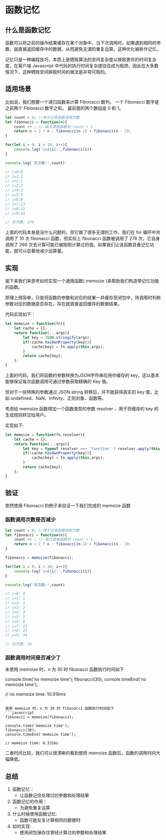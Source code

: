 # 函数记忆

## 什么是函数记忆

函数可以将之前的操作结果缓存在某个对象中，当下次调用时，如果遇到相同的参数，就直接返回缓存中的数据，从而避免无谓的重复运算。这种优化被称作记忆。

记忆只是一种编程技巧，本质上是牺牲算法的空间复杂度以换取更优的时间复杂度，在客户端 Javascript 中代码的执行时间复杂度往往成为瓶颈，因此在大多数情况下，这种牺牲空间换取时间的做法是非常可取的。


## 适用场景

比如说，我们想要一个递归函数来计算 Fibonacci 数列。
一个 Fibonacci 数字是之前两个 Fibonacci 数字之和。
最前面的两个数组是 0 和 1。

```javascript
let count = 0; //用于记录函数调用次数
let fibonacci = function(n){
    count ++ ; // 每次调用函数将 count + 1
    return n < 2 ? n : fibonacci(n-1) + fibonacci(n - 2);
}

for(let i = 0; i < 10; i++){
    console.log(`i=${i}:`,fibonacci(i))
}

console.log('总次数:',count)

// i=0:0
// i=1:1
// i=2:1
// i=3:2
// i=4:3
// i=5:5
// i=6:8
// i=7:13
// i=8:21
// i=9:34

// 总次数: 276
```

上面的代码本身是没什么问题的，但它做了很多无谓的工作。我们在 for 循环中共调用了 10 次 fibonacci 函数，但实际上 fibonacci 函数被调用了 276 次，它自身调用了 266 次去计算可能已被刚刚计算过的值。如果我们让该函数具备记忆功能，就可以显著地减少运算量。


## 实现

接下来我们来思考如何实现一个通用函数( memoize )来帮助我们构造带记忆功能的函数。

原理上很简单，只是将函数的参数和对应的结果一并缓存至闭包中，待调用时判断参数对应的数据是否存在，存在就直接返回缓存的数据结果。

代码实现如下：

```javascript
let memoize = function(fn){
    let cache = {};
    return function(...args){
        let key = JSON.stringify(args);
        if(!cache.hasOwnProperty(key)){
            cache[key] = fn.apply(this,args);
        }
        return cache[key];
    };
}
```

上面的代码，我们将函数的参数转换为JSON字符串后用作缓存的 key，这以基本能够保证每次函数调用可通过参数获取精确的 Key 值。

但对于一些特殊的参数通过 JSON.string 转换后，并不能获得真实的 key 值，比如 undefined、NaN、Infinity、正则对象、函数等。

考虑给 memoize 函数增加一个函数类型的参数 resolver ，用于将缓存的 key 的生成规则转交给用户。

实现如下:

```javascript
let memoize = function(fn,resolver){
    let cache = {};
    return function(...args){
        let key = typeof resolver === 'function' ? resolver.apply(this,args) :JSON.stringify(args);
        if(!cache.hasOwnProperty(key)){
            cache[key] = fn.apply(this,args);
        }
        return cache[key];
    };
}
```

## 验证

依然使用 Fibonacci 的例子来验证一下我们完成的 memoize 函数


### 函数调用次数是否减少

```javascript
let count = 0; //用于记录函数调用次数
let fibonacci = function(n){
    count ++ ; // 每次调用函数将 count + 1
    return n < 2 ? n : fibonacci(n-1) + fibonacci(n - 2);
}

fibonacci = memoize(fibonacci);

for(let i = 0; i < 10; i++){
    console.log(`i=${i}:`,fibonacci(i))
}

console.log('总次数:',count)

// i=0: 0
// i=1: 1
// i=2: 1
// i=3: 2
// i=4: 3
// i=5: 5
// i=6: 8
// i=7: 13
// i=8: 21
// i=9: 34

// 总次数: 10
```

### 函数调用时间是否减少了

未使用 memoize 时，n 为 30 时 fibonacci 函数执行时间如下


console.time('no memoize time');
fibonacci(30);
console.timeEnd('no memoize time');

// no memoize time: 10.919ms
```

使用 memoize 时，n 为 30 时 fibonacci 函数执行时间如下
```javascript
fibonacci = memoize(fibonacci);

console.time('memoize time');
fibonacci(30);
console.timeEnd('memoize time');

// memoize time: 0.331ms
```

二者时间比较，我们可以很清晰的看到使用 memoize 函数后，函数的调用时间大幅降低。


## 总结

1. 函数记忆：
    + 让函数记住处理过的参数和处理结果
2. 函数记忆的作用：
    + 为避免重复运算
3. 什么时候使用函数记忆:
    + 函数可能反复计算相同的数据时
4. 如何实现:
    + 使用闭包保存住曾经计算过的参数和处理结果
